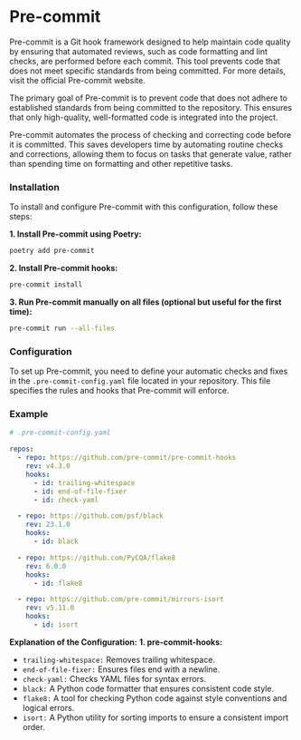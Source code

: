 # Pre-commit
Pre-commit is a Git hook framework designed to help maintain code quality by ensuring that automated reviews, such as code formatting and lint checks, are performed before each commit. This tool prevents code that does not meet specific standards from being committed. For more details, visit the official Pre-commit website.

The primary goal of Pre-commit is to prevent code that does not adhere to established standards from being committed to the repository. This ensures that only high-quality, well-formatted code is integrated into the project.

Pre-commit automates the process of checking and correcting code before it is committed. This saves developers time by automating routine checks and corrections, allowing them to focus on tasks that generate value, rather than spending time on formatting and other repetitive tasks.

### Installation
To install and configure Pre-commit with this configuration, follow these steps:

**1. Install Pre-commit using Poetry:**
```sh
poetry add pre-commit
```

**2. Install Pre-commit hooks:**
```sh
pre-commit install
```

**3. Run Pre-commit manually on all files (optional but useful for the first time):**
```sh
pre-commit run --all-files
```

### Configuration
To set up Pre-commit, you need to define your automatic checks and fixes in the ``.pre-commit-config.yaml`` file located in your repository. This file specifies the rules and hooks that Pre-commit will enforce.

### Example
```yml
# .pre-commit-config.yaml

repos:
  - repo: https://github.com/pre-commit/pre-commit-hooks
    rev: v4.3.0
    hooks:
      - id: trailing-whitespace
      - id: end-of-file-fixer
      - id: check-yaml

  - repo: https://github.com/psf/black
    rev: 23.1.0
    hooks:
      - id: black

  - repo: https://github.com/PyCQA/flake8
    rev: 6.0.0
    hooks:
      - id: flake8

  - repo: https://github.com/pre-commit/mirrors-isort
    rev: v5.11.0
    hooks:
      - id: isort
```

**Explanation of the Configuration:**
**1. pre-commit-hooks:**
- `trailing-whitespace:` Removes trailing whitespace.
- `end-of-file-fixer:` Ensures files end with a newline.
- `check-yaml:` Checks YAML files for syntax errors.
- `black:` A Python code formatter that ensures consistent code style.
- `flake8:` A tool for checking Python code against style conventions and logical errors.
- `isort:` A Python utility for sorting imports to ensure a consistent import order.
